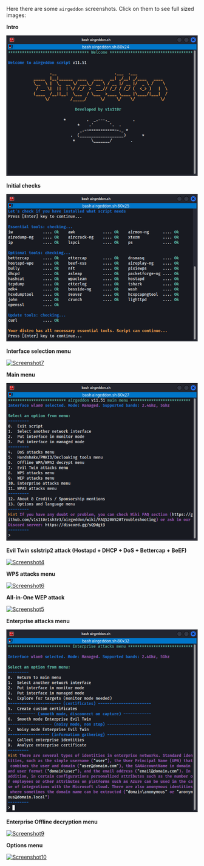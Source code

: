 Here there are some `airgeddon` screenshots. Click on them to see full sized images:

**Intro**

[![Screenshot1]](https://raw.githubusercontent.com/v1s1t0r1sh3r3/airgeddon/master/imgs/wiki/airgeddon_scrs1.png)

**Initial checks**

[![Screenshot2]](https://raw.githubusercontent.com/v1s1t0r1sh3r3/airgeddon/master/imgs/wiki/airgeddon_scrs2.png)

**Interface selection menu**

[![Screenshot7]](https://raw.githubusercontent.com/v1s1t0r1sh3r3/airgeddon/master/imgs/wiki/airgeddon_scrs7.png)

**Main menu**

[![Screenshot3]](https://raw.githubusercontent.com/v1s1t0r1sh3r3/airgeddon/master/imgs/wiki/airgeddon_scrs3.png)

**Evil Twin sslstrip2 attack (Hostapd + DHCP + DoS + Bettercap + BeEF)**

[![Screenshot4]](https://raw.githubusercontent.com/v1s1t0r1sh3r3/airgeddon/master/imgs/wiki/airgeddon_scrs4.png)

**WPS attacks menu**

[![Screenshot6]](https://raw.githubusercontent.com/v1s1t0r1sh3r3/airgeddon/master/imgs/wiki/airgeddon_scrs6.png)

**All-in-One WEP attack**

[![Screenshot5]](https://raw.githubusercontent.com/v1s1t0r1sh3r3/airgeddon/master/imgs/wiki/airgeddon_scrs5.png)

**Enterprise attacks menu**

[![Screenshot8]](https://raw.githubusercontent.com/v1s1t0r1sh3r3/airgeddon/master/imgs/wiki/airgeddon_scrs8.png)

**Enterprise Offline decryption menu**

[![Screenshot9]](https://raw.githubusercontent.com/v1s1t0r1sh3r3/airgeddon/master/imgs/wiki/airgeddon_scrs9.png)

**Options menu**

[![Screenshot10]](https://raw.githubusercontent.com/v1s1t0r1sh3r3/airgeddon/master/imgs/wiki/airgeddon_scrs10.png)

<!-- Links To Images -->
[Screenshot1]: https://raw.githubusercontent.com/v1s1t0r1sh3r3/airgeddon/master/imgs/wiki/airgeddon_scrs1.png "Intro"
[Screenshot2]: https://raw.githubusercontent.com/v1s1t0r1sh3r3/airgeddon/master/imgs/wiki/airgeddon_scrs2.png "Initial checks"
[Screenshot3]: https://raw.githubusercontent.com/v1s1t0r1sh3r3/airgeddon/master/imgs/wiki/airgeddon_scrs3.png "Main menu"
[Screenshot4]: https://raw.githubusercontent.com/v1s1t0r1sh3r3/airgeddon/master/imgs/wiki/airgeddon_scrs4.png "Evil Twin sslstrip2 attack (Hostapd + DHCP + DoS + Bettercap + BeEF)"
[Screenshot5]: https://raw.githubusercontent.com/v1s1t0r1sh3r3/airgeddon/master/imgs/wiki/airgeddon_scrs5.png "All-in-One WEP attack"
[Screenshot6]: https://raw.githubusercontent.com/v1s1t0r1sh3r3/airgeddon/master/imgs/wiki/airgeddon_scrs6.png "WPS attacks menu"
[Screenshot7]: https://raw.githubusercontent.com/v1s1t0r1sh3r3/airgeddon/master/imgs/wiki/airgeddon_scrs7.png "Interface selection menu"
[Screenshot8]: https://raw.githubusercontent.com/v1s1t0r1sh3r3/airgeddon/master/imgs/wiki/airgeddon_scrs8.png "Enterprise attacks menu"
[Screenshot9]: https://raw.githubusercontent.com/v1s1t0r1sh3r3/airgeddon/master/imgs/wiki/airgeddon_scrs9.png "Enterprise Offline decryption menu"
[Screenshot10]: https://raw.githubusercontent.com/v1s1t0r1sh3r3/airgeddon/master/imgs/wiki/airgeddon_scrs10.png "Options menu"